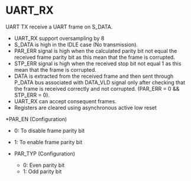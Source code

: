 # UART_RX
 UART TX receive a UART frame on S_DATA.
* UART_RX support oversampling by 8
* S_DATA is high in the IDLE case (No transmission).
* PAR_ERR signal is high when the calculated parity bit not equal 
the received frame parity bit as this mean that the frame is 
corrupted.
* STP_ERR signal is high when the received stop bit not equal 1 as 
this mean that the frame is corrupted.
* DATA is extracted from the received frame and then sent 
through P_DATA bus associated with DATA_VLD signal only after 
checking that the frame is received correctly and not corrupted.
(PAR_ERR = 0 && STP_ERR = 0).
* UART_RX can accept consequent frames.
* Registers are cleared using asynchronous active low reset

*PAR_EN (Configuration)
 * 0: To disable frame parity bit 
 * 1: To enable frame parity bit

* PAR_TYP (Configuration)
  * 0: Even parity bit 
  * 1: Odd parity bit
